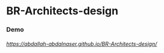 # BR-Architects-design

### Demo 
###### https://abdallah-abdalnaser.github.io/BR-Architects-design/
